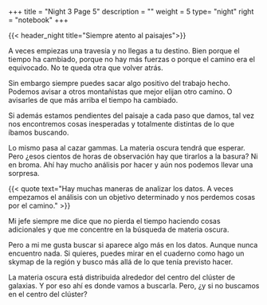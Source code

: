 +++
title = "Night 3 Page 5"
description = ""
weight = 5
type= "night"
right = "notebook"
+++

{{< header_night title="Siempre atento al paisajes">}}

A veces empiezas una travesía y no llegas a tu destino. Bien porque el tiempo ha cambiado, porque no hay más fuerzas o porque el camino era el equivocado. No te queda otra que volver atrás.

Sin embargo siempre puedes sacar algo positivo del trabajo hecho. Podemos avisar a otros montañistas que mejor elijan otro camino. O avisarles de que más arriba el tiempo ha cambiado.

Si además estamos pendientes del paisaje a cada paso que damos, tal vez nos encontremos cosas inesperadas y totalmente distintas de lo que íbamos buscando.

Lo mismo pasa al cazar gammas. La materia oscura tendrá que esperar. Pero ¿esos cientos de horas de observación hay que tirarlos a la basura? Ni en broma. Ahí hay mucho análisis por hacer y aún nos podemos llevar una sorpresa.

{{< quote
    text="Hay muchas maneras de analizar los datos. A veces empezamos el análisis con un objetivo determinado y nos perdemos cosas por el camino." >}}

  Mi jefe siempre me dice que no pierda el tiempo haciendo cosas adicionales y que me concentre en la búsqueda de materia oscura.

  Pero a mi me gusta buscar si aparece algo más en los datos. Aunque nunca encuentro nada. Si quieres, puedes mirar en el cuaderno como hago un skymap de la región y busco más allá de lo que tenía previsto hacer.

  La materia oscura está distribuida alrededor del centro del clúster de galaxias. Y por eso ahí es donde vamos a buscarla. Pero, ¿y si no buscamos en el centro del clúster?
